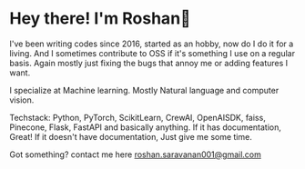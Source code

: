 # Hey there! I'm Roshan👋  

I've been writing codes since 2016, started as an hobby, now do I do it for a living. And I sometimes contribute to OSS if it's something I use on a regular basis. Again mostly just fixing the bugs that annoy me or adding features I want. 

I specialize at Machine learning. Mostly Natural language and computer vision. 

Techstack: Python, PyTorch, ScikitLearn, CrewAI, OpenAISDK, faiss, Pinecone, Flask, FastAPI and basically anything. If it has documentation, Great! If it doesn't have documentation, Just give me some time.

Got something? contact me here roshan.saravanan001@gmail.com
